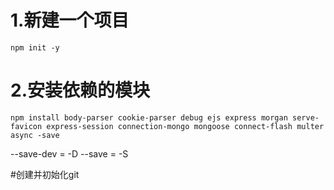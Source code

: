 <!--
 * @Author: your name
 * @Date: 2021-06-01 20:14:15
 * @LastEditTime: 2021-06-01 20:16:43
 * @LastEditors: Please set LastEditors
 * @Description: In User Settings Edit
 * @FilePath: \myBlog\README.md
-->
# 1.新建一个项目
```
npm init -y
```
# 2.安装依赖的模块
```
npm install body-parser cookie-parser debug ejs express morgan serve-favicon express-session connection-mongo mongoose connect-flash multer async -save

```
--save-dev = -D
--save = -S

#创建并初始化git
